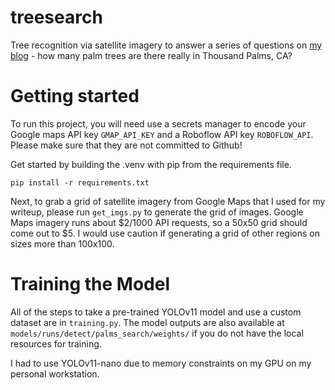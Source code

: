 # treesearch
Tree recognition via satellite imagery to answer a series of questions on [my blog](https://david.barbalas.net/jekyll/update/2025/01/06/palm1.html) - how many palm trees are there really in Thousand Palms, CA?


# Getting started
To run this project, you will need use a secrets manager to encode your Google maps API key `GMAP_API_KEY` and a Roboflow API key `ROBOFLOW_API`. Please make sure that they are not committed to Github! 

Get started by building the .venv with pip from the requirements file. 
```
pip install -r requirements.txt

```

Next, to grab a grid of satellite imagery from Google Maps that I used for my writeup, please run `get_imgs.py` to generate the grid of images. Google Maps imagery runs about $2/1000 API requests, so a 50x50 grid should come out to $5. I would use caution if generating a grid of other regions on sizes more than 100x100. 

# Training the Model
All of the steps to take a pre-trained YOLOv11 model and use a custom dataset are in `training.py`. The model outputs are also available at `models/runs/detect/palms_search/weights/` if you do not have the local resources for training. 

I had to use YOLOv11-nano due to memory constraints on my GPU on my personal workstation.
